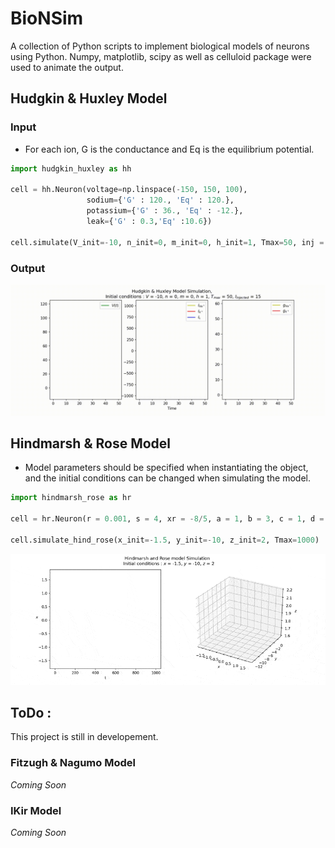 # BioNSim

A collection of Python scripts to implement biological models of neurons using Python. 
Numpy, matplotlib, scipy as well as celluloid package were used to animate the output. 

## Hudgkin & Huxley Model

### Input
- For each ion, G is the conductance and Eq is the equilibrium potential.
```python
import hudgkin_huxley as hh

cell = hh.Neuron(voltage=np.linspace(-150, 150, 100), 
                 sodium={'G' : 120., 'Eq' : 120.}, 
                 potassium={'G' : 36., 'Eq' : -12.},
                 leak={'G' : 0.3,'Eq' :10.6})

cell.simulate(V_init=-10, n_init=0, m_init=0, h_init=1, Tmax=50, inj = 15)
``` 
### Output
![HH simulation](Demo/HHsimulation.gif)

## Hindmarsh & Rose Model
- Model parameters should be specified when instantiating the object, and the initial conditions can be changed when simulating the model.
```python
import hindmarsh_rose as hr

cell = hr.Neuron(r = 0.001, s = 4, xr = -8/5, a = 1, b = 3, c = 1, d = 5, I = 2)

cell.simulate_hind_rose(x_init=-1.5, y_init=-10, z_init=2, Tmax=1000)
``` 

![HR simulation](Demo/HRsimulation.gif)

## ToDo :
This project is still in developement.

### Fitzugh & Nagumo Model

*Coming Soon*

### IKir Model

*Coming Soon*
